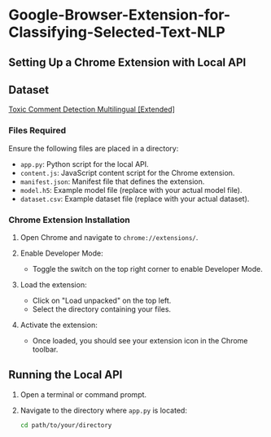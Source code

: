 # Google-Browser-Extension-for-Classifying-Selected-Text-NLP
## Setting Up a Chrome Extension with Local API


## Dataset
[Toxic Comment Detection Multilingual [Extended]](https://www.kaggle.com/datasets/alansun17904/toxic-comment-detection-multilingual-extended)

### Files Required

Ensure the following files are placed in a directory:

- `app.py`: Python script for the local API.
- `content.js`: JavaScript content script for the Chrome extension.
- `manifest.json`: Manifest file that defines the extension.
- `model.h5`: Example model file (replace with your actual model file).
- `dataset.csv`: Example dataset file (replace with your actual dataset).

### Chrome Extension Installation

1. Open Chrome and navigate to `chrome://extensions/`.

2. Enable Developer Mode:
   - Toggle the switch on the top right corner to enable Developer Mode.

3. Load the extension:
   - Click on "Load unpacked" on the top left.
   - Select the directory containing your files.

4. Activate the extension:
   - Once loaded, you should see your extension icon in the Chrome toolbar.

## Running the Local API

1. Open a terminal or command prompt.

2. Navigate to the directory where `app.py` is located:
   ```sh
   cd path/to/your/directory
